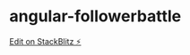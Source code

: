 # angular-followerbattle

[Edit on StackBlitz ⚡️](https://stackblitz.com/edit/angular-followerbattle)